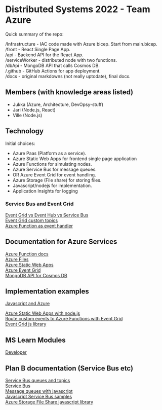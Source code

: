 
# Distributed Systems 2022 - Team Azure

Quick summary of the repo:

/Infrastructure - IAC code made with Azure bicep. Start from main.bicep.<br>
/front - React Single Page App.<br>
/api - Backend API for the React App.<br>
/serviceWorker - distributed node with two functions.<br>
/dbApi - MongoDB API that calls Cosmos DB.<br>
/.github - GitHub Actions for app deployment.<br>
/docs - original markdowns (not really uptodate), final docx.<br>

## Members (with knowledge areas listed)

- Jukka (Azure, Architecture, DevOpsy-stuff)
- Jari (Node.js, React)
- Ville (Node.js)

## Technology

Initial choices:

* Azure Paas (Platform as a service).
* Azure Static Web Apps for frontend single page application
* Azure Functions for simulating nodes.
* Azure Service Bus for message queues.
* OR Azure Event Grid for event handling.
* Azure Storage (File share) for storing files.
* Javascript/nodejs for implementation.
* Application Insights for logging

### Service Bus and Event Grid

[Event Grid vs Event Hub vs Service Bus](https://learn.microsoft.com/en-us/azure/event-grid/compare-messaging-services)<br>
[Event Grid custom topics](https://learn.microsoft.com/en-us/azure/event-grid/custom-topics)<br>
[Azure Function as event handler](https://learn.microsoft.com/en-us/azure/event-grid/handler-functions)
## Documentation for Azure Services

[Azure Function docs](https://learn.microsoft.com/en-us/azure/azure-functions/)<br>
[Azure Files](https://learn.microsoft.com/en-us/azure/storage/files/)<br>
[Azure Static Web Apps](https://learn.microsoft.com/en-us/azure/static-web-apps/)<br>
[Azure Event Grid](https://learn.microsoft.com/en-us/azure/event-grid/)<br>
[MongoDB API for Cosmos DB](https://learn.microsoft.com/en-us/azure/cosmos-db/mongodb/introduction)

## Implementation examples

[Javascript and Azure](https://learn.microsoft.com/en-us/azure/developer/javascript/)<br>

[Azure Static Web Apps with node.js](https://learn.microsoft.com/en-us/azure/developer/javascript/how-to/create-static-web-app)<br>
[Route custom events to Azure Functions with Event Grid](https://learn.microsoft.com/en-us/azure/event-grid/custom-event-to-function)<br>
[Event Grid js library](https://learn.microsoft.com/en-us/javascript/api/overview/azure/eventgrid-readme?view=azure-node-latest)

## MS Learn Modules

[Developer](https://learn.microsoft.com/en-us/certifications/exams/az-204)<br>

## Plan B documentation (Service Bus etc)

[Service Bus queues and topics](https://learn.microsoft.com/en-us/azure/service-bus-messaging/service-bus-queues-topics-subscriptions)<br>
[Service Bus](https://learn.microsoft.com/en-us/azure/service-bus-messaging/)<br>
[Message queues with javascript](https://learn.microsoft.com/en-us/azure/service-bus-messaging/service-bus-nodejs-how-to-use-queues)<br>
[Javascript Service Bus samples](https://learn.microsoft.com/en-us/samples/azure/azure-sdk-for-js/service-bus-javascript/)<br>
[Azure Storage File Share javascript library](https://learn.microsoft.com/en-us/javascript/api/overview/azure/storage-file-share-readme?view=azure-node-latest)<br>
